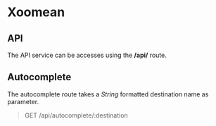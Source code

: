 # Xoomean

## API

The API service can be accesses using the **/api/** route.

## Autocomplete

The autocomplete route takes a *String* formatted destination name as parameter.

 > GET /api/autocomplete/:destination